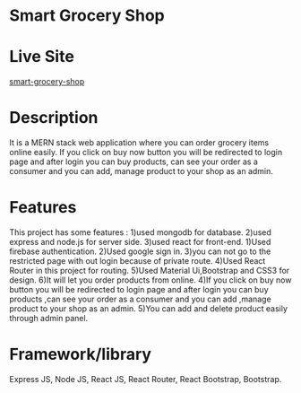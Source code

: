 # Smart Grocery Shop

# Live Site
[smart-grocery-shop](https://smart-grocery-shop-9d275.web.app/)

# Description
It is a MERN stack web application where you can order grocery items online easily. If you click on buy now button you will be redirected to login page and after login you can buy products, can see your order as a consumer and you can add, manage product to your shop as an admin. 

# Features
This project has some features :
1)used mongodb for database.
2)used express and node.js for server side.
3)used react for front-end.
1)Used firebase authentication.
2)Used google sign in.
3)you can not go to the restricted page with out login because of private route.
4)Used React Router in this project for routing.
5)Used Material Ui,Bootstrap and CSS3 for design.
6)It will let you order products from online.
4)If you click on buy now button you will be redirected to login page and after login you can buy products ,can see your order as a consumer and you can add ,manage  product to your shop as an admin.
5)You can add and delete product easily through admin panel.

# Framework/library
Express JS, Node JS, React JS, React Router, React Bootstrap, Bootstrap.
